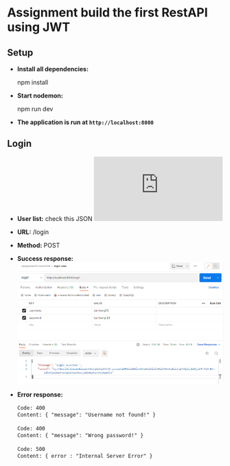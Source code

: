 # Assignment build the first RestAPI using JWT

## Setup

- **Install all dependencies:**

  <The request typ>

  npm install

- **Start nodemon:**
  <The request type>

  npm run dev

- **The application is run at `http://localhost:8000`**

## Login

- **User list:**
  check this JSON ![User list](https://github.com/fadlan7/Assignment-RestAPI-JWT/blob/main/data/db.json)

- **URL:**
  <The request type>
  /login
- **Method:**
  <The request type>
  POST
- **Success response:**
  ![response login success](https://github.com/fadlan7/Assignment-RestAPI-JWT/blob/main/apiresponse_images/postman-loginuser.png)
- **Error response:**
  <The request type>

      Code: 400
      Content: { "message": "Username not found!" }

      Code: 400
      Content: { "message": "Wrong password!" }

      Code: 500
      Content: { error : "Internal Server Error" }
